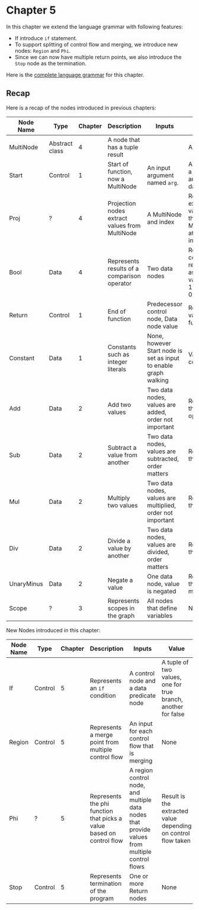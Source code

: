 # Chapter 5

In this chapter we extend the language grammar with following features:

* If introduce `if` statement.
* To support splitting of control flow and merging, we introduce new nodes: `Region` and `Phi`.
* Since we can now have multiple return points, we also introduce the `Stop` node as the termination.

Here is the [complete language grammar](docs/05-grammar.md) for this chapter.

## Recap

Here is a recap of the nodes introduced in previous chapters:

| Node Name  | Type           | Chapter | Description                                    | Inputs                                                           | Value                                                                   |
|------------|----------------|---------|------------------------------------------------|------------------------------------------------------------------|-------------------------------------------------------------------------|
| MultiNode  | Abstract class | 4       | A node that has a tuple result                 |                                                                  | A tuple                                                                 |
| Start      | Control        | 1       | Start of function, now a MultiNode             | An input argument named `arg`.                                   | A tuple with a ctrl token and an `arg` data node                        |
| Proj       | ?              | 4       | Projection nodes extract values from MultiNode | A MultiNode and index                                            | Result is the extracted value from the input MultiNode at offset index  | 
| Bool       | Data           | 4       | Represents results of a comparison operator    | Two data nodes                                                   | Result a comparison, represented as integer value where 1=true, 0=false |
| Return     | Control        | 1       | End of function                                | Predecessor control node, Data node value                        | Return value of the function                                            |
| Constant   | Data           | 1       | Constants such as integer literals             | None, however Start node is set as input to enable graph walking | Value of the constant                                                   |
| Add        | Data           | 2       | Add two values                                 | Two data nodes, values are added, order not important            | Result of the add operation                                             |
| Sub        | Data           | 2       | Subtract a value from another                  | Two data nodes, values are subtracted, order matters             | Result of the subtract                                                  |
| Mul        | Data           | 2       | Multiply two values                            | Two data nodes, values are multiplied, order not important       | Result of the multiply                                                  |
| Div        | Data           | 2       | Divide a value by another                      | Two data nodes, values are divided, order matters                | Result of the division                                                  |
| UnaryMinus | Data           | 2       | Negate a value                                 | One data node, value is negated                                  | Result of the unary minus                                               |
| Scope      | ?              | 3       | Represents scopes in the graph                 | All nodes that define variables                                  | None                                                                    |

New Nodes introduced in this chapter:

| Node Name | Type    | Chapter | Description                                                          | Inputs                                                                                         | Value                                                         |
|-----------|---------|---------|----------------------------------------------------------------------|------------------------------------------------------------------------------------------------|---------------------------------------------------------------|
| If        | Control | 5       | Represents an `if` condition                                         | A control node and a data predicate node                                                       | A tuple of two values, one for true branch, another for false |
| Region    | Control | 5       | Represents a merge point from multiple control flow                  | An input for each control flow that is merging                                                 | None                                                          |
| Phi       | ?       | 5       | Represents the phi function that picks a value based on control flow | A region control node, and multiple data nodes that provide values from multiple control flows | Result is the extracted value depending on control flow taken | 
| Stop      | Control | 5       | Represents termination of the program                                | One or more Return nodes                                                                       | None                                                          |

